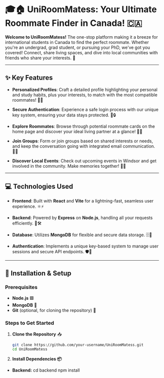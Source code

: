 # 🎓🏠 UniRoomMatess: Your Ultimate Roommate Finder in Canada! 🇨🇦

**Welcome to UniRoomMatess!** The one-stop platform making it a breeze for international students in Canada to find the perfect roommate. Whether you're an undergrad, grad student, or pursuing your PhD, we've got you covered! Connect, share living spaces, and dive into local communities with friends who share your interests. 🌟

---

## ✨ Key Features

- **Personalized Profiles**: Craft a detailed profile highlighting your personal and study habits, plus your interests, to match with the most compatible roommates! 📝💡

- **Secure Authentication**: Experience a safe login process with our unique key system, ensuring your data stays protected. 🔑🔒

- **Explore Roommates**: Browse through potential roommate cards on the home page and discover your ideal living partner at a glance! 👀🤝

- **Join Groups**: Form or join groups based on shared interests or needs, and keep the conversation going with integrated email communication. 📧👥

- **Discover Local Events**: Check out upcoming events in Windsor and get involved in the community. Make memories together! 🎉📅

---

## 💻 Technologies Used

- **Frontend**: Built with **React** and **Vite** for a lightning-fast, seamless user experience. ⚛️⚡

- **Backend**: Powered by **Express** on **Node.js**, handling all your requests efficiently. 🚀🛠️

- **Database**: Utilizes **MongoDB** for flexible and secure data storage. 🗄️🔐

- **Authentication**: Implements a unique key-based system to manage user sessions and secure API endpoints. 🛡️🔑

---

## 🚀 Installation & Setup

### Prerequisites

- **Node.js** 🟩
- **MongoDB** 🍃
- **Git** (optional, for cloning the repository) 🐙

### Steps to Get Started

1. **Clone the Repository** 📥

   ```bash
   git clone https://github.com/your-username/UniRoomMatess.git
   cd UniRoomMatess

2. **Install Dependencies 📦**
- **Backend:**
cd backend
npm install
